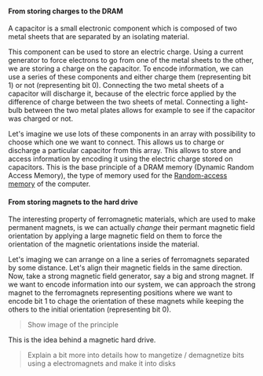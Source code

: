 #### From storing charges to the DRAM

A capacitor is a small electronic component which is composed of two metal sheets that are separated by an isolating material. 

This component can be used to store an electric charge. Using a current generator to force electrons to go from one of the metal sheets to the other, we are storing a charge on the capacitor. To encode information, we can use a series of these components and either charge them (representing bit 1) or not (representing bit 0). Connecting the two metal sheets of a capacitor will discharge it, because of the electric force applied by the difference of charge between the two sheets of metal. Connecting a light-bulb between the two metal plates allows for example to see if the capacitor was charged or not. 

 Let's imagine we use lots of these components in an array with possibility to choose which one we want to connect. This allows us to charge or discharge a particular capacitor from this array. This allows to store and access information by encoding it using the electric charge stored on capacitors. This is the base principle of a DRAM memory (Dynamic Random Access Memory), the type of memory used for the [Random-access memory](https://computoms.com/2019/03/31/data-storage/) of the computer. 

#### From storing magnets to the hard drive

The interesting property of ferromagnetic materials, which are used to make permanent magnets, is we can actually _change_ their permant magnetic field orientation by applying a large magnetic field on them to force the orientation of the magnetic orientations inside the material. 

Let's imaging we can arrange on a line a series of ferromagnets separated by some distance. Let's align their magnetic fields in the same direction. Now, take a strong magnetic field generator, say a big and strong magnet. If we want to encode information into our system, we can approach the strong magnet to the ferromagnets representing positions where we want to encode bit 1 to chage the orientation of these magnets while keeping the others to the initial orientation (representing bit 0).

> Show image of the principle

This is the idea behind a magnetic hard drive. 

> Explain a bit more into details how to mangetize / demagnetize bits using a electromagnets
> and make it into disks
